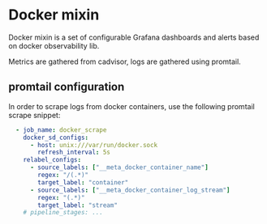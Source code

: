 # Docker mixin

Docker mixin is a set of configurable Grafana dashboards and alerts based on docker observability lib.

Metrics are gathered from cadvisor, logs are gathered using promtail.

## promtail configuration

In order to scrape logs from docker containers, use the following promtail scrape snippet:

```yaml
  - job_name: docker_scrape
    docker_sd_configs:
      - host: unix:///var/run/docker.sock
        refresh_interval: 5s
    relabel_configs:
      - source_labels: ["__meta_docker_container_name"]
        regex: "/(.*)"
        target_label: "container"
      - source_labels: ["__meta_docker_container_log_stream"]
        regex: "(.*)"
        target_label: "stream"
    # pipeline_stages: ...

```
